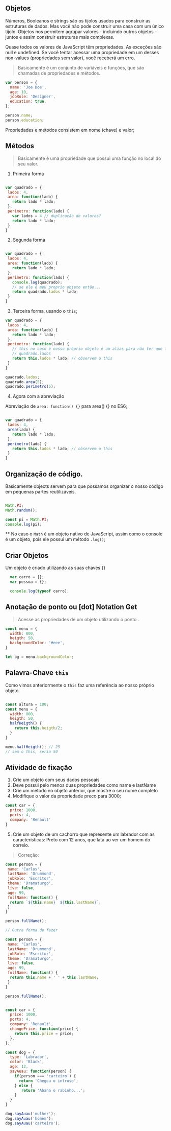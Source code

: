 ## Objetos

Números, Booleanos e strings são os tijolos usados para construir as estruturas de dados. Mas você não pode construir uma casa com um único tijolo. Objetos nos permitem agrupar valores - incluindo outros objetos - juntos e assim construir estruturas mais complexas.

Quase todos os valores de JavaScript têm propriedades. As exceções são null e undefined. Se você tentar acessar uma propriedade em um desses non-values (propriedades sem valor), você receberá um erro.



> Basicamente é um conjunto de variáveis e funções, que são chamadas de propriedades e métodos.

```js
var person = {
  name: 'Joe Doe',
  age: 10,
  jobRole: 'Designer',
  education: true,
};

person.name;
person.education;
```
Propriedades e métodos consistem em nome (chave) e valor;


## Métodos

> Basicamente é uma propriedade que possui uma função no local do seu valor.

1. Primeira forma
```js

var quadrado = { 
 lados: 4,
 area: function(lado) {
   return lado * lado;
 },
 perimetro: function(lado) {
   var lados = 4 // duplicação de valores?
   return lado * lado; 
 }
}

```


2. Segunda forma
```js

var quadrado = { 
 lados: 4,
 area: function(lado) {
   return lado * lado;
 },
 perimetro: function(lado) {
   console.log(quadrado);
   // se ele é meu proprio objeto então...
   return quadrado.lados * lado; 
 }
}
```

3. Terceira forma, usando o `this`;

```js
var quadrado = { 
 lados: 4,
 area: function(lado) {
   return lado * lado;
 },
 perimetro: function(lado) {
   // this no caso é nosso próprio objeto é um alias para não ter que fazer 
   // quadrado.lados
   return this.lados * lado; // observem o this
 }
}

quadrado.lados;
quadrado.area(5);
quadrado.perimetro(5);
```

4. Agora com a abreviação

Abreviação de `area: function() {}` para area() {} no ES6;

```js

var quadrado = { 
 lados: 4,
 area(lado) {
   return lado * lado;
 },
 perimetro(lado) {
   return this.lados * lado; // observem o this
 }
}
```

## Organização de código.

Basicamente objects servem para que possamos organizar o nosso código em pequenas partes reutilizáveis.

```js

Math.PI;
Math.random();

const pi = Math.PI;
console.log(pi);
```

** No caso o `Math` é um objeto nativo de JavaScript, assim como o console é um objeto, 
pois ele possui um método `.log()`;


## Criar Objetos

Um objeto é criado utilizando as suas chaves {}

```js
  var carro = {};
  var pessoa = {};

  console.log(typeof carro);
```

## Anotação de ponto ou [dot] Notation Get

> Acesse as propriedades de um objeto utilizando o ponto `.`


```js
const menu = {
  width: 800,
  heigth: 50,
  backgroundColor: '#eee',
}

let bg = menu.backgroundColor;

```

## Palavra-Chave `this`

Como vimos anteriormente o `this` faz uma referência ao nosso próprio objeto.

```js

const altura = 100;
const menu = {
  width: 800,
  heigth: 50,
  halfHeigth() {
    return this.heigth/2;
  }
}

menu.halfHeigth(); // 25
// sem o this, seria 50


```


## Atividade de fixação

1. Crie um objeto com seus dados pessoais
2. Deve possui pelo menos duas propriedades como name e lastName
3. Crie um método no objeto anterior, que mostre o seu nome completo
4. Modifique o valor da propriedade preco para 3000;

```js
const car = {
  price: 1000,
  ports: 4,
  company: 'Renault'
}
```

5. Crie um objeto de um cachorro que represente um labrador com as características:
 Preto com 12 anos, que lata ao ver um homem do correio. 

 > Correção:

```js
const person = {
 name: 'Carlos',
 lastName: 'Drummond',
 jobRole: 'Escritor',
 theme: 'Dramaturgo',
 live: false,
 age: 99,
 fullName: function() {
  return `${this.name}  ${this.lastName}`; 
 }
}

person.fullName();

// Outra forma de fazer

const person = {
 name: 'Carlos',
 lastName: 'Drummond',
 jobRole: 'Escritor',
 theme: 'Dramaturgo',
 live: false,
 age: 99,
 fullName: function() {
  return this.name + ' ' + this.lastName; 
 }
}

person.fullName();


const car = {
  price: 1000,
  ports: 4,
  company: 'Renault',
  changePrice: function(price) {
    return this.price = price;
  },
};

const dog = {
  type: 'Labrador',
  color: 'Black',
  age: 12,
  sayAuau: function(person) {
    if(person === 'carteiro') {
      return 'Chegou o intruso';
    } else {
       return 'Abana o rabinho...';
    }
  }
}

dog.sayAuau('mulher');
dog.sayAuau('homem');
dog.sayAuau('carteiro');
```
